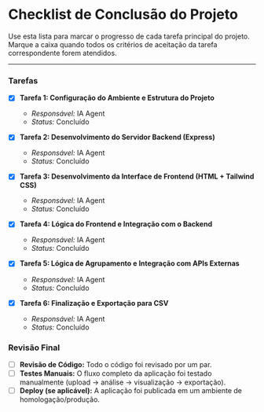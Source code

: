 
# Checklist de Conclusão do Projeto

Use esta lista para marcar o progresso de cada tarefa principal do projeto. Marque a caixa quando todos os critérios de aceitação da tarefa correspondente forem atendidos.

---

### Tarefas

- [x] **Tarefa 1: Configuração do Ambiente e Estrutura do Projeto**
  - *Responsável:* IA Agent
  - *Status:* Concluído

- [x] **Tarefa 2: Desenvolvimento do Servidor Backend (Express)**
  - *Responsável:* IA Agent
  - *Status:* Concluído

- [x] **Tarefa 3: Desenvolvimento da Interface de Frontend (HTML + Tailwind CSS)**
  - *Responsável:* IA Agent
  - *Status:* Concluído

- [x] **Tarefa 4: Lógica do Frontend e Integração com o Backend**
  - *Responsável:* IA Agent
  - *Status:* Concluído

- [x] **Tarefa 5: Lógica de Agrupamento e Integração com APIs Externas**
  - *Responsável:* IA Agent
  - *Status:* Concluído

- [x] **Tarefa 6: Finalização e Exportação para CSV**
  - *Responsável:* IA Agent
  - *Status:* Concluído

### Revisão Final

- [ ] **Revisão de Código:** Todo o código foi revisado por um par.
- [ ] **Testes Manuais:** O fluxo completo da aplicação foi testado manualmente (upload -> análise -> visualização -> exportação).
- [ ] **Deploy (se aplicável):** A aplicação foi publicada em um ambiente de homologação/produção.

